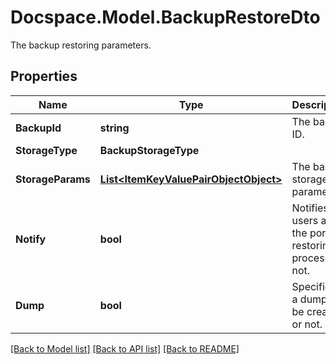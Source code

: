 # Docspace.Model.BackupRestoreDto
The backup restoring parameters.

## Properties

Name | Type | Description | Notes
------------ | ------------- | ------------- | -------------
**BackupId** | **string** | The backup ID. | [optional] 
**StorageType** | **BackupStorageType** |  | [optional] 
**StorageParams** | [**List&lt;ItemKeyValuePairObjectObject&gt;**](ItemKeyValuePairObjectObject.md) | The backup storage parameters. | [optional] 
**Notify** | **bool** | Notifies users about the portal restoring process or not. | [optional] 
**Dump** | **bool** | Specifies if a dump will be created or not. | [optional] 

[[Back to Model list]](../README.md#documentation-for-models) [[Back to API list]](../README.md#documentation-for-api-endpoints) [[Back to README]](../README.md)

